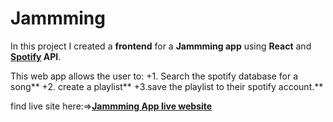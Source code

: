 # Jammming

In this project I created a **frontend** for a **Jammming app** using **React** and **[Spotify](https://www.spotify.com/) API**.

This web app allows the user to:
+1. Search the spotify database for a song**
+2. create a playlist**
+3.save the playlist to their spotify account.**

find live site here:=>**[Jammming App live website](https://realgordon.github.io/Jammming/)**
